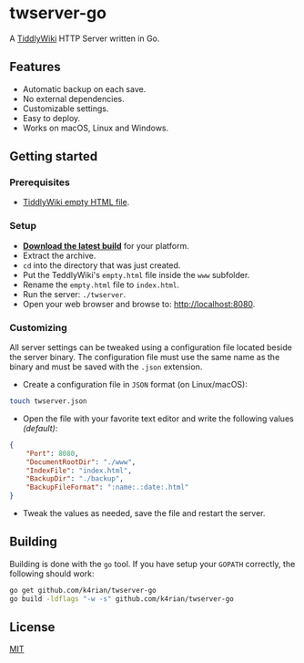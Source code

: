 twserver-go
=====

A [TiddlyWiki](https://github.com/Jermolene/TiddlyWiki5) HTTP Server written in Go.



## Features

- Automatic backup on each save.
- No external dependencies.
- Customizable settings.
- Easy to deploy.
- Works on macOS, Linux and Windows.



## Getting started

### Prerequisites
- [TiddlyWiki empty HTML file](https://tiddlywiki.com/#GettingStarted).


### Setup
- __[Download the latest build](/releases)__ for your platform.
- Extract the archive.
- `cd` into the directory that was just created.
- Put the TeddlyWiki's `empty.html` file inside the `www` subfolder.
- Rename the `empty.html` file to `index.html`.
- Run the server: `./twserver`.
- Open your web browser and browse to: [http://localhost:8080](http://localhost:8080).


### Customizing

All server settings can be tweaked using a configuration file located beside the server binary.
The configuration file must use the same name as the binary and must be saved with the `.json` extension.

- Create a configuration file in `JSON` format (on Linux/macOS):
```bash
touch twserver.json
```

- Open the file with your favorite text editor and write the following values *(default)*:
```json
{
    "Port": 8080,
    "DocumentRootDir": "./www",
    "IndexFile": "index.html",
    "BackupDir": "./backup",
    "BackupFileFormat": ":name:.:date:.html"
}
```

- Tweak the values as needed, save the file and restart the server.



## Building

Building is done with the `go` tool. If you have setup your `GOPATH` correctly, the following should work:

```bash
go get github.com/k4rian/twserver-go
go build -ldflags "-w -s" github.com/k4rian/twserver-go
```



## License

[MIT](LICENSE)
